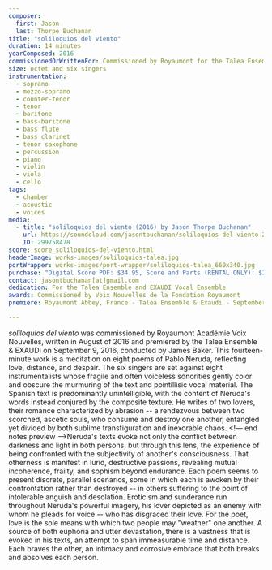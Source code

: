 ```yaml
---
composer:
  first: Jason
  last: Thorpe Buchanan
title: "soliloquios del viento"
duration: 14 minutes
yearComposed: 2016
commissionedOrWrittenFor: Commissioned by Royaumont for the Talea Ensemble+EXAUDI
size: octet and six singers
instrumentation:
  - soprano
  - mezzo-soprano
  - counter-tenor
  - tenor
  - baritone
  - bass-baritone
  - bass flute
  - bass clarinet
  - tenor saxophone
  - percussion
  - piano
  - violin
  - viola
  - cello
tags:
  - chamber
  - acoustic
  - voices
media:
  - title: "soliloquios del viento (2016) by Jason Thorpe Buchanan"
    url: https://soundcloud.com/jasontbuchanan/soliloquios-del-viento-2016-talea-ensemble-exaudi-james-baker-conductor
    ID: 299758478
score: score_soliloquios-del-viento.html
headerImage: works-images/soliloquios-talea.jpg
portWrapper: works-images/port-wrapper/soliloquios-talea_660x340.jpg
purchase: "Digital Score PDF: $34.95, Score and Parts (RENTAL ONLY): $149.95"
contact: jasontbuchanan[at]gmail.com
dedication: For the Talea Ensemble and EXAUDI Vocal Ensemble
awards: Commissioned by Voix Nouvelles de la Fondation Royaumont
premiere: Royaumont Abbey, France - Talea Ensemble & Exaudi - September 9, 2016

---
```



<em>soliloquios del viento</em> was commissioned by Royaumont Acad&eacute;mie Voix Nouvelles, written in August of 2016 and premiered by the Talea Ensemble & EXAUDI on September 9, 2016, conducted by James Baker. This fourteen-minute work is a meditation on eight poems of Pablo Neruda, reflecting love, distance, and despair. The six singers are set against eight instrumentalists whose fragile and often voiceless sonorities gently color and obscure the murmuring of the text and pointillisic vocal material. The Spanish text is predominantly unintelligible, with the content of Neruda's words instead conjured by the composite texture. He writes of two lovers, their romance characterized by abrasion -- a rendezvous between two scorched, ascetic souls, who consume and destroy one another, entangled yet divided by both sublime transfiguration and inexorable chaos. <!— end notes preview —>Neruda's texts evoke not only the conflict between darkness and light in both persons, but through this lens, the experience of being confronted with the subjectivity of another's consciousness. That otherness is manifest in lurid, destructive passions, revealing mutual incoherence, frailty, and sophism beyond endurance. Each poem seems to present discrete, parallel scenarios, some in which each is awoken by their confrontation rather than destroyed -- in others suffering to the point of intolerable anguish and desolation. Eroticism and sunderance run throughout Neruda's powerful imagery, his lover depicted as an enemy with whom he pleads for voice --  who has disgraced their love. For the poet, love is the sole means with which two people may "weather" one another. A source of both euphoria and utter devastation, there is a vastness that is evoked in his texts, an attempt to span immeasurable time and distance. Each braves the other, an intimacy and corrosive embrace that both breaks and absolves each person.

<!--
<iframe width="98%" height="20" scrolling="no" frameborder="no" src="https://w.soundcloud.com/player/?url=https%3A//api.soundcloud.com/tracks/299758478%3Fsecret_token%3Ds-hFWaz&amp;color=ff9900&amp;inverse=true&amp;auto_play=false&amp;show_user=true"></iframe></center> -->
